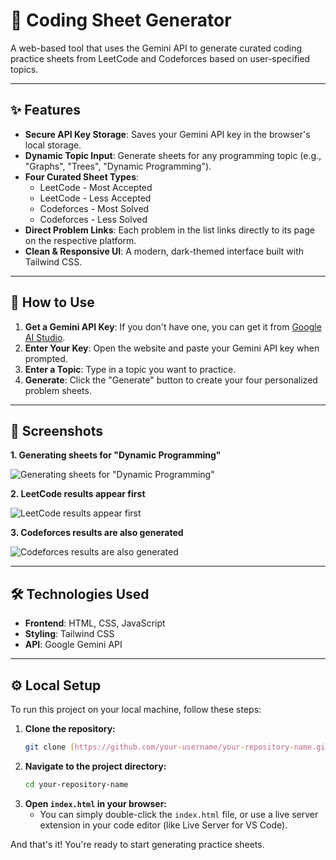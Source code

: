 # 🤖 Coding Sheet Generator

A web-based tool that uses the Gemini API to generate curated coding practice sheets from LeetCode and Codeforces based on user-specified topics.

---

## ✨ Features

-   **Secure API Key Storage**: Saves your Gemini API key in the browser's local storage.
-   **Dynamic Topic Input**: Generate sheets for any programming topic (e.g., "Graphs", "Trees", "Dynamic Programming").
-   **Four Curated Sheet Types**:
    -   LeetCode - Most Accepted
    -   LeetCode - Less Accepted
    -   Codeforces - Most Solved
    -   Codeforces - Less Solved
-   **Direct Problem Links**: Each problem in the list links directly to its page on the respective platform.
-   **Clean & Responsive UI**: A modern, dark-themed interface built with Tailwind CSS.

---

## 🚀 How to Use

1.  **Get a Gemini API Key**: If you don't have one, you can get it from [Google AI Studio](https://aistudio.google.com/app/apikey).
2.  **Enter Your Key**: Open the website and paste your Gemini API key when prompted.
3.  **Enter a Topic**: Type in a topic you want to practice.
4.  **Generate**: Click the "Generate" button to create your four personalized problem sheets.

---

## 📸 Screenshots

**1. Generating sheets for "Dynamic Programming"**

![Generating sheets for "Dynamic Programming"](https://googleusercontent.com/file_content/3)

**2. LeetCode results appear first**

![LeetCode results appear first](https://googleusercontent.com/file_content/4)

**3. Codeforces results are also generated**

![Codeforces results are also generated](https://googleusercontent.com/file_content/5)

---

## 🛠️ Technologies Used

-   **Frontend**: HTML, CSS, JavaScript
-   **Styling**: Tailwind CSS
-   **API**: Google Gemini API

---

## ⚙️ Local Setup

To run this project on your local machine, follow these steps:

1.  **Clone the repository:**
    ```bash
    git clone [https://github.com/your-username/your-repository-name.git](https://github.com/your-username/your-repository-name.git)
    ```
2.  **Navigate to the project directory:**
    ```bash
    cd your-repository-name
    ```
3.  **Open `index.html` in your browser:**
    -   You can simply double-click the `index.html` file, or use a live server extension in your code editor (like Live Server for VS Code).

And that's it! You're ready to start generating practice sheets.
